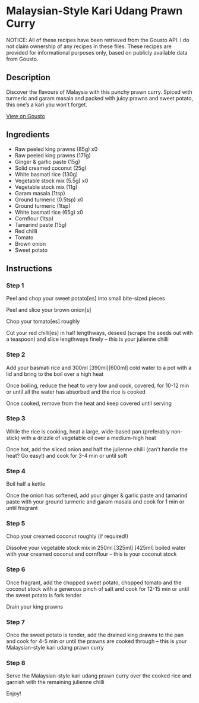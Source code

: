 # Malaysian-Style Kari Udang Prawn Curry

NOTICE: All of these recipes have been retrieved from the Gousto API. I do not claim ownership of any recipes in these files. These recipes are provided for informational purposes only, based on publicly available data from Gousto.

## Description

Discover the flavours of Malaysia with this punchy prawn curry. Spiced with turmeric and garam masala and packed with juicy prawns and sweet potato, this one’s a kari you won’t forget.


[View on Gousto](https://www.gousto.co.uk/recipes/cookbook/malay-style-chilli-king-prawns-with-coconut-sambal)

## Ingredients

- Raw peeled king prawns (85g) x0
- Raw peeled king prawns (171g)
- Ginger & garlic paste (15g)
- Solid creamed coconut (25g)
- White basmati rice (130g)
- Vegetable stock mix (5.5g) x0
- Vegetable stock mix (11g)
- Garam masala (1tsp)
- Ground turmeric (0.5tsp) x0
- Ground turmeric (1tsp)
- White basmati rice (65g) x0
- Cornflour (1tsp)
- Tamarind paste (15g)
- Red chilli
- Tomato
- Brown onion
- Sweet potato

## Instructions


### Step 1

Peel and chop your sweet potato[es] into small bite-sized pieces

Peel and slice your brown onion[s]

Chop your tomato[es] roughly

Cut your red chilli[es] in half lengthways, deseed (scrape the seeds out with a teaspoon) and slice lengthways finely – this is your julienne chilli


### Step 2

Add your basmati rice and 300ml <span class="text-purple">[390ml]</span><span class="text-danger">[600ml] </span>cold water to a pot with a lid and bring to the boil over a high heat

Once boiling, reduce the heat to very low and cook, covered, for 10-12 min or until all the water has absorbed and the rice is cooked

Once cooked, remove from the heat and keep covered until serving


### Step 3

While the rice is cooking, heat a large, wide-based pan (preferably non-stick) with a drizzle of vegetable oil over a medium-high heat

Once hot, add the sliced onion and half the julienne chilli (can't handle the heat? Go easy!) and cook for 3-4 min or until soft


### Step 4

Boil half a kettle

Once the onion has softened, add your ginger & garlic paste and tamarind paste with your ground turmeric and garam masala and cook for 1 min or until fragrant


### Step 5

Chop your creamed coconut roughly (if required!)

Dissolve your vegetable stock mix in 250ml <span class="text-purple">[325ml] </span><span class="text-danger">[425ml] </span>boiled water with your creamed coconut and cornflour – this is your coconut stock


### Step 6

Once fragrant, add the chopped sweet potato, chopped tomato and the coconut stock with a generous pinch of salt and cook for 12-15 min or until the sweet potato is fork tender

Drain your king prawns


### Step 7

Once the sweet potato is tender, add the drained king prawns to the pan and cook for 4-5 min or until the prawns are cooked through – this is your Malaysian-style kari udang prawn curry

### Step 8

Serve the Malaysian-style kari udang prawn curry over the cooked rice and garnish with the remaining julienne chilli

Enjoy!

